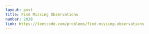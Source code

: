 ```yaml
---
layout: post
title: Find Missing Observations
number: 2028
link: https://leetcode.com/problems/find-missing-observations
---
```


